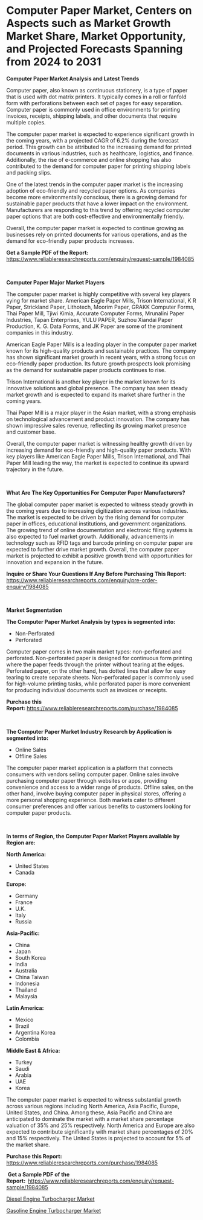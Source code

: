 <p><h1>Computer Paper Market, Centers on Aspects such as Market Growth Market Share, Market Opportunity, and Projected Forecasts Spanning from 2024 to 2031</h1></p><p><strong>Computer Paper Market Analysis and Latest Trends</strong></p>
<p><p>Computer paper, also known as continuous stationery, is a type of paper that is used with dot matrix printers. It typically comes in a roll or fanfold form with perforations between each set of pages for easy separation. Computer paper is commonly used in office environments for printing invoices, receipts, shipping labels, and other documents that require multiple copies.</p><p>The computer paper market is expected to experience significant growth in the coming years, with a projected CAGR of 6.2% during the forecast period. This growth can be attributed to the increasing demand for printed documents in various industries, such as healthcare, logistics, and finance. Additionally, the rise of e-commerce and online shopping has also contributed to the demand for computer paper for printing shipping labels and packing slips.</p><p>One of the latest trends in the computer paper market is the increasing adoption of eco-friendly and recycled paper options. As companies become more environmentally conscious, there is a growing demand for sustainable paper products that have a lower impact on the environment. Manufacturers are responding to this trend by offering recycled computer paper options that are both cost-effective and environmentally friendly.</p><p>Overall, the computer paper market is expected to continue growing as businesses rely on printed documents for various operations, and as the demand for eco-friendly paper products increases.</p></p>
<p><strong>Get a Sample PDF of the Report:&nbsp;</strong> <a href="https://www.reliableresearchreports.com/enquiry/request-sample/1984085">https://www.reliableresearchreports.com/enquiry/request-sample/1984085</a></p>
<p>&nbsp;</p>
<p><strong>Computer Paper Major Market Players</strong></p>
<p><p>The computer paper market is highly competitive with several key players vying for market share. American Eagle Paper Mills, Trison International, K R Paper, Strickland Paper, Lithotech, Moorim Paper, GRAKK Computer Forms, Thai Paper Mill, Tjiwi Kimia, Accurate Computer Forms, Mrunalini Paper Industries, Tapan Enterprises, YULU PAPER, Suzhou Xiandai Paper Production, K. G. Data Forms, and JK Paper are some of the prominent companies in this industry.</p><p>American Eagle Paper Mills is a leading player in the computer paper market known for its high-quality products and sustainable practices. The company has shown significant market growth in recent years, with a strong focus on eco-friendly paper production. Its future growth prospects look promising as the demand for sustainable paper products continues to rise.</p><p>Trison International is another key player in the market known for its innovative solutions and global presence. The company has seen steady market growth and is expected to expand its market share further in the coming years.</p><p>Thai Paper Mill is a major player in the Asian market, with a strong emphasis on technological advancement and product innovation. The company has shown impressive sales revenue, reflecting its growing market presence and customer base.</p><p>Overall, the computer paper market is witnessing healthy growth driven by increasing demand for eco-friendly and high-quality paper products. With key players like American Eagle Paper Mills, Trison International, and Thai Paper Mill leading the way, the market is expected to continue its upward trajectory in the future.</p></p>
<p>&nbsp;</p>
<p><strong>What Are The Key Opportunities For Computer Paper Manufacturers?</strong></p>
<p><p>The global computer paper market is expected to witness steady growth in the coming years due to increasing digitization across various industries. The market is expected to be driven by the rising demand for computer paper in offices, educational institutions, and government organizations. The growing trend of online documentation and electronic filing systems is also expected to fuel market growth. Additionally, advancements in technology such as RFID tags and barcode printing on computer paper are expected to further drive market growth. Overall, the computer paper market is projected to exhibit a positive growth trend with opportunities for innovation and expansion in the future.</p></p>
<p><strong>Inquire or Share Your Questions If Any Before Purchasing This Report:</strong> <a href="https://www.reliableresearchreports.com/enquiry/pre-order-enquiry/1984085">https://www.reliableresearchreports.com/enquiry/pre-order-enquiry/1984085</a></p>
<p>&nbsp;</p>
<p><strong>Market Segmentation</strong></p>
<p><strong>The Computer Paper Market Analysis by types is segmented into:</strong></p>
<p><ul><li>Non-Perforated</li><li>Perforated</li></ul></p>
<p><p>Computer paper comes in two main market types: non-perforated and perforated. Non-perforated paper is designed for continuous form printing where the paper feeds through the printer without tearing at the edges. Perforated paper, on the other hand, has dotted lines that allow for easy tearing to create separate sheets. Non-perforated paper is commonly used for high-volume printing tasks, while perforated paper is more convenient for producing individual documents such as invoices or receipts.</p></p>
<p><strong>Purchase this Report:&nbsp;</strong><a href="https://www.reliableresearchreports.com/purchase/1984085">https://www.reliableresearchreports.com/purchase/1984085</a></p>
<p>&nbsp;</p>
<p><strong>The Computer Paper Market Industry Research by Application is segmented into:</strong></p>
<p><ul><li>Online Sales</li><li>Offline Sales</li></ul></p>
<p><p>The computer paper market application is a platform that connects consumers with vendors selling computer paper. Online sales involve purchasing computer paper through websites or apps, providing convenience and access to a wider range of products. Offline sales, on the other hand, involve buying computer paper in physical stores, offering a more personal shopping experience. Both markets cater to different consumer preferences and offer various benefits to customers looking for computer paper products.</p></p>
<p>&nbsp;</p>
<p><strong>In terms of Region, the Computer Paper Market Players available by Region are:</strong></p>
<p>
    <p> <strong> North America: </strong>
        <ul>
            <li>United States</li>
            <li>Canada</li>
        </ul>
        </p> 
    <p> <strong> Europe: </strong>
        <ul>
            <li>Germany</li>
            <li>France</li>
            <li>U.K.</li>
            <li>Italy</li>
            <li>Russia</li>
        </ul>
        </p> 
    <p> <strong> Asia-Pacific: </strong>
        <ul>
            <li>China</li>
            <li>Japan</li>
            <li>South Korea</li>
            <li>India</li>
            <li>Australia</li>
            <li>China Taiwan</li>
            <li>Indonesia</li>
            <li>Thailand</li>
            <li>Malaysia</li>
        </ul>
        </p> 
    <p> <strong> Latin America: </strong>
        <ul>
            <li>Mexico</li>
            <li>Brazil</li>
            <li>Argentina Korea</li>
            <li>Colombia</li>
        </ul>
        </p> 
    <p> <strong> Middle East & Africa: </strong>
        <ul>
            <li>Turkey</li>
            <li>Saudi</li>
            <li>Arabia</li>
            <li>UAE</li>
            <li>Korea</li>
        </ul>
    </p>
    </p>
<p><p>The computer paper market is expected to witness substantial growth across various regions including North America, Asia Pacific, Europe, United States, and China. Among these, Asia Pacific and China are anticipated to dominate the market with a market share percentage valuation of 35% and 25% respectively. North America and Europe are also expected to contribute significantly with market share percentages of 20% and 15% respectively. The United States is projected to account for 5% of the market share.</p></p>
<p><strong>Purchase this Report: </strong><a href="https://www.reliableresearchreports.com/purchase/1984085">https://www.reliableresearchreports.com/purchase/1984085</a></p>
<p>&nbsp;<strong>Get a Sample PDF of the Report:&nbsp;&nbsp;</strong><a href="https://www.reliableresearchreports.com/enquiry/request-sample/1984085">https://www.reliableresearchreports.com/enquiry/request-sample/1984085</a></p>
<p><strong></strong></p>
<p><p><a href="https://pretty-mail-caf.notion.site/Diesel-Engine-Turbocharger-Market-Size-Market-Share-and-Global-Market-Analysis-Report-2024-2031-54b4ef2f35ff4dd5a2d4935a66359a1e">Diesel Engine Turbocharger Market</a></p><p><a href="https://full-wildebeest-80b.notion.site/Gasoline-Engine-Turbocharger-Market-Furnish-Information-about-Market-Size-Market-Share-Market-Dyna-e09c6e89f4de4c039c7f2d769f3fefa8">Gasoline Engine Turbocharger Market</a></p></p>